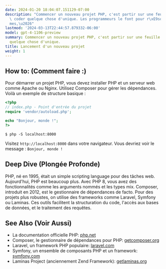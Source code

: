 ```yaml
---
date: 2024-01-20 18:04:07.151129-07:00
description: "Commencer un nouveau projet PHP, c'est partir sur une feuille blanche,\
  \ coder quelque chose d'unique. Les programmeurs le font pour r\xE9soudre des probl\xE8\
  mes,\u2026"
lastmod: '2024-03-13T22:44:57.879332-06:00'
model: gpt-4-1106-preview
summary: Commencer un nouveau projet PHP, c'est partir sur une feuille blanche, coder
  quelque chose d'unique.
title: Lancement d'un nouveau projet
weight: 1
---
```


## How to: (Comment faire :)
Pour démarrer un projet PHP, vous devez installer PHP et un serveur web comme Apache ou Nginx. Utilisez Composer pour gérer les dépendances. Voilà un exemple de structure basique :

```php
<?php
// index.php - Point d'entrée du projet
require 'vendor/autoload.php';

echo "Bonjour, monde !";
?>
```

```
$ php -S localhost:8000
```

Visitez `http://localhost:8000` dans votre navigateur. Vous devriez voir le message : `Bonjour, monde !`

## Deep Dive (Plongée Profonde)
PHP, né en 1995, était un simple scripting language pour des tâches web. Aujourd'hui, PHP est beaucoup plus. Avec PHP 8, vous avez des fonctionnalités comme les arguments nommés et les types mix. Composer, introduit en 2012, est le gestionnaire de dépendances de facto. Pour des projets plus robustes, on utilise des frameworks comme Laravel, Symfony ou Laminas. Ces outils facilitent la structuration du code, l'accès aux bases de données, et le traitement des requêtes.

## See Also (Voir Aussi)
- La documentation officielle PHP: [php.net](https://www.php.net/)
- Composer, le gestionnaire de dépendances pour PHP: [getcomposer.org](https://getcomposer.org/)
- Laravel, un framework PHP populaire: [laravel.com](https://laravel.com/)
- Symfony, un ensemble de composants PHP et un framework: [symfony.com](https://symfony.com/)
- Laminas Project (anciennement Zend Framework): [getlaminas.org](https://getlaminas.org/)

